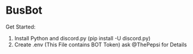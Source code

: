 # BusBot

Get Started:
  1) Install Python and discord.py (pip install -U discord.py)
  2) Create .env (This File contains BOT Token) ask @ThePepsi for Details
